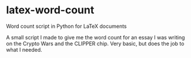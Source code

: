 # latex-word-count
Word count script in Python for LaTeX documents

A small script I made to give me the word count for an essay I was writing on the Crypto Wars and the CLIPPER chip. Very basic, but does the job to what I needed.
